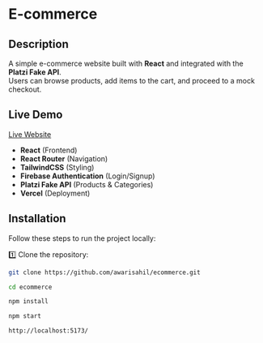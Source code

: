 # E-commerce

## Description
A simple e-commerce website built with **React** and integrated with the **Platzi Fake API**.  
Users can browse products, add items to the cart, and proceed to a mock checkout.

## Live Demo
[Live Website](ecommerce-gules-alpha-48.vercel.app)


- **React** (Frontend)
- **React Router** (Navigation)
- **TailwindCSS** (Styling)
- **Firebase Authentication** (Login/Signup)
- **Platzi Fake API** (Products & Categories)
- **Vercel** (Deployment)

##  Installation
Follow these steps to run the project locally:

1️⃣ Clone the repository:
```bash
git clone https://github.com/awarisahil/ecommerce.git

cd ecommerce

npm install

npm start

http://localhost:5173/
